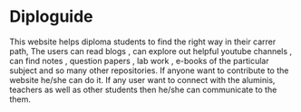 # Diploguide
This website helps diploma students to find the right way in their carrer path, The users can read blogs , can explore out helpful youtube channels , can find notes , question papers
, lab work , e-books of the particular subject and so many other repositories. If anyone want to contribute to the website he/she can do it. If any user want to connect with the aluminis,
teachers as well as other students then he/she can communicate to the them.
